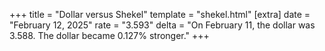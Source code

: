 +++
title = "Dollar versus Shekel"
template = "shekel.html"
[extra]
date = "February 12, 2025"
rate = "3.593"
delta = "On February 11, the dollar was 3.588. The dollar became 0.127% stronger."
+++
